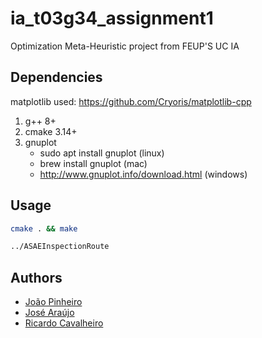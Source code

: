 # ia_t03g34_assignment1

Optimization Meta-Heuristic project from FEUP'S UC IA 

## Dependencies

matplotlib used: 
https://github.com/Cryoris/matplotlib-cpp

1. g++ 8+
2. cmake 3.14+
3. gnuplot
   - sudo apt install gnuplot (linux)
   - brew install gnuplot (mac)
   - http://www.gnuplot.info/download.html (windows)

## Usage

```bash
cmake . && make
```

```bash
../ASAEInspectionRoute
```

## Authors

- [João Pinheiro](https://github.com/jogp10)
- [José Araújo](https://github.com/zearaujo11)
- [Ricardo Cavalheiro](https://github.com/RicardoCavalheiro123)
